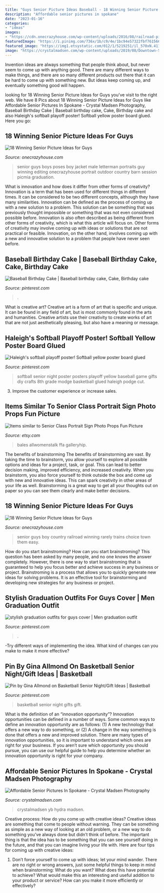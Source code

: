 ```yaml
---
title: "Guys Senior Picture Ideas Baseball - 18 Winning Senior Picture Ideas For Guys"
description: "Affordable senior pictures in spokane"
date: "2023-01-16"
categories:
- "ideas"
images:
- "https://cdn.onecrazyhouse.com/wp-content/uploads/2016/08/railroad-picture.jpg"
featuredImage: "https://i.pinimg.com/736x/1b/c9/4e/1bc94e57322fbf76156694ad342dd5de--basketball.jpg"
featured_image: "https://img1.etsystatic.com/012/1/5219251/il_570xN.411147943_6eel.jpg"
image: "https://crystalmadsen.com/wp-content/uploads/2019/08/Downtown-Spokane-Seniro-Pictures_06.jpg"
---
```



Invention ideas are always something that people think about, but never seem to come up with anything good. There are many different ways to make things, and there are so many different products out there that it can be hard to come up with something new. But ideas keep coming up, and eventually something good will happen.

	

		
looking for 18 Winning Senior Picture Ideas for Guys you've visit to the right web. We have 8 Pics about 18 Winning Senior Picture Ideas for Guys like Affordable Senior Pictures In Spokane - Crystal Madsen Photography, Baseball Birthday Cake | Baseball birthday cake, Cake, Birthday cake and also Haleigh&#039;s softball playoff poster! Softball yellow poster board glued. Here you go:
		
    
## 18 Winning Senior Picture Ideas For Guys

<img loading=lazy src="https://cdn.onecrazyhouse.com/wp-content/uploads/2016/08/letterman-jacket-photo.jpg" onerror="this.onerror=null;this.src='https://tse4.mm.bing.net/th?id=OIP.hPQyPk2t_Sfr6Z6wb6BQwQHaLH&amp;pid=15.1';" alt="18 Winning Senior Picture Ideas for Guys">

_Source: onecrazyhouse.com_

>senior guys boys poses boy jacket male letterman portraits guy winning editing onecrazyhouse portrait outdoor country barn session picmia graduation. 

	

What is innovation and how does it differ from other forms of creativity?
Innovation is a term that has been used for different things in different times. It can be considered to be two different concepts, although they have many similarities. Innovation can be defined as the process of coming up with a new solution to a problem. This solution can be something that was previously thought impossible or something that was not even considered possible before. Innovation is also often described as being different from other forms of creativity, which is what this article will focus on. Other forms of creativity may involve coming up with ideas or solutions that are not practical or feasible. Innovation, on the other hand, involves coming up with a new and innovative solution to a problem that people have never seen before.

    
## Baseball Birthday Cake | Baseball Birthday Cake, Cake, Birthday Cake

<img loading=lazy src="https://i.pinimg.com/736x/b8/1d/8d/b81d8d26c98504b0f43c44914221797c.jpg" onerror="this.onerror=null;this.src='https://tse3.mm.bing.net/th?id=OIP.XBS_HhTZQ4tbaKWesIE75AHaJ3&amp;pid=15.1';" alt="Baseball Birthday Cake | Baseball birthday cake, Cake, Birthday cake">

_Source: pinterest.com_

>. 

	

What is creative art?
Creative art is a form of art that is specific and unique. It can be found in any field of art, but is most commonly found in the arts and humanities. Creative artists use their creativity to create works of art that are not just aesthetically pleasing, but also have a meaning or message.

    
## Haleigh&#039;s Softball Playoff Poster! Softball Yellow Poster Board Glued

<img loading=lazy src="https://s-media-cache-ak0.pinimg.com/736x/8d/90/f6/8d90f6d6cddfc57fb523471b90b52f9c.jpg" onerror="this.onerror=null;this.src='https://tse2.mm.bing.net/th?id=OIP.LfbG9F20nMqaL-L5iIY-7QHaNK&amp;pid=15.1';" alt="Haleigh&#039;s softball playoff poster! Softball yellow poster board glued">

_Source: pinterest.com_

>softball senior night poster posters playoff yellow baseball game gifts diy crafts 8th grade modge basketball glued haleigh podge cut. 

	

3. Improve the customer experience or increase sales.

    
## Items Similar To Senior Class Portrait Sign Photo Props Fun Picture

<img loading=lazy src="https://img1.etsystatic.com/012/1/5219251/il_570xN.411147943_6eel.jpg" onerror="this.onerror=null;this.src='https://tse4.mm.bing.net/th?id=OIP.pgESb1cvjgXZ2PgRpjEkTAHaLJ&amp;pid=15.1';" alt="Items similar to Senior Class Portrait Sign Photo Props Fun Picture">

_Source: etsy.com_

>bales allwomenstalk ffa galleryhip. 

	

The benefits of brainstorming
The benefits of brainstorming are vast. By taking the time to brainstorm, you allow yourself to explore all possible options and ideas for a project, task, or goal. This can lead to better decision making, improved efficiency, and increased creativity.
When you brainstorm, you also force yourself to think outside the box and come up with new and innovative ideas. This can spark creativity in other areas of your life as well. Brainstorming is a great way to get all your thoughts out on paper so you can see them clearly and make better decisions.

    
## 18 Winning Senior Picture Ideas For Guys

<img loading=lazy src="https://cdn.onecrazyhouse.com/wp-content/uploads/2016/08/railroad-picture.jpg" onerror="this.onerror=null;this.src='https://tse1.mm.bing.net/th?id=OIP.fEoiSz3WgW7RKipTkCAU8AHaLI&amp;pid=15.1';" alt="18 Winning Senior Picture Ideas for Guys">

_Source: onecrazyhouse.com_

>senior guys boy country railroad winning rarely trains choice town them easy. 

	

How do you start brainstroming?
How can you start brainstroming? This question has been asked by many people, and no one knows the answer completely. However, there is one way to start brainstroming that is guaranteed to help you focus better and achieve success in any business or project. Brainstroming is a process that allows you to quickly generate new ideas for solving problems. It is an effective tool for brainstorming and developing new strategies for any business or project.

    
## Stylish Graduation Outfits For Guys Cover | Men Graduation Outfit

<img loading=lazy src="https://i.pinimg.com/736x/b2/6e/e7/b26ee7a81a89f5204903e340ebc5b4c4.jpg" onerror="this.onerror=null;this.src='https://tse3.mm.bing.net/th?id=OIP.4KetX9M8HyqcnPaBeFWpzQHaLG&amp;pid=15.1';" alt="stylish graduation outfits for guys cover | Men graduation outfit">

_Source: pinterest.com_

>. 

	

-Try different ways of implementing the idea. What kind of changes can you make to make it more effective? 

    
## Pin By Gina Allmond On Basketball Senior Night/Gift Ideas | Basketball

<img loading=lazy src="https://i.pinimg.com/736x/1b/c9/4e/1bc94e57322fbf76156694ad342dd5de--basketball.jpg" onerror="this.onerror=null;this.src='https://tse2.mm.bing.net/th?id=OIP.1YzyBE7tNw94rqaAa82n4AHaJ3&amp;pid=15.1';" alt="Pin by Gina Allmond on Basketball Senior Night/Gift Ideas | Basketball">

_Source: pinterest.com_

>basketball senior night gifts gift. 

	

What is the definition of an “innovation opportunity”?
Innovation opportunities can be defined in a number of ways. Some common ways to define an innovation opportunity are as follows: (1) A new technology that offers a new way to do something, or (2) A change in the way something is done that offers a new and improved solution. 
There are many types of innovation opportunities, so it is important to understand which ones are right for your business. If you aren’t sure which opportunity you should pursue, you can use our helpful guide to help you determine whether an innovation opportunity is right for your company.

    
## Affordable Senior Pictures In Spokane - Crystal Madsen Photography

<img loading=lazy src="https://crystalmadsen.com/wp-content/uploads/2019/08/Downtown-Spokane-Seniro-Pictures_06.jpg" onerror="this.onerror=null;this.src='https://tse4.mm.bing.net/th?id=OIP.d21L9VhORKa2hUMDTqCWEwHaLH&amp;pid=15.1';" alt="Affordable Senior Pictures In Spokane - Crystal Madsen Photography">

_Source: crystalmadsen.com_

>crystalmadsen yb hydra madsen. 

	

Creative process: How do you come up with creative ideas?
Creative ideas are something that come to people without warning. They can be something as simple as a new way of looking at an old problem, or a new way to do something you’ve always done but didn’t think of before. The important thing is that the idea has to be something that you can see yourself doing in the future, and that you can imagine living your life with. Here are four tips for coming up with creative ideas: 
1. Don’t force yourself to come up with ideas; let your mind wander. There are no right or wrong answers, just some helpful things to keep in mind when brainstorming: What do you want? What does this have potential to achieve? What would make this an interesting and useful addition to your product or service? How can you make it more efficiently or effectively? 


